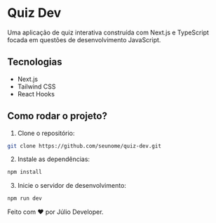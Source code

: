 # Quiz Dev
Uma aplicação de quiz interativa construída com Next.js e TypeScript focada em questões de desenvolvimento JavaScript.

## Tecnologias
- Next.js
- Tailwind CSS
- React Hooks

## Como rodar o projeto?
1. Clone o repositório:
```bash
git clone https://github.com/seunome/quiz-dev.git
```

2. Instale as dependências:
```bash
npm install
```

3. Inicie o servidor de desenvolvimento:
```bash
npm run dev
```

Feito com ❤️ por Júlio Developer.